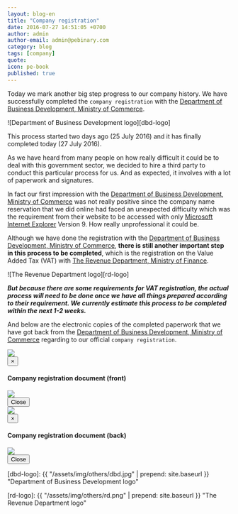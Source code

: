 ```yaml
---
layout: blog-en
title: "Company registration"
date: 2016-07-27 14:51:05 +0700
author: admin
author-email: admin@pebinary.com
category: blog
tags: [company]
quote:
icon: pe-book
published: true
---
```


Today we mark another big step progress to our company history. We have successfully completed the `company registration` with the [Department of Business Development, Ministry of Commerce].


![Department of Business Development logo][dbd-logo]


This process started two days ago (25 July 2016) and it has finally completed today (27 July 2016).

As we have heard from many people on how really difficult it could be to deal with this government sector, we decided to hire a third party to conduct this particular process for us. And as expected, it involves with a lot of paperwork and signatures.

In fact our first impression with the [Department of Business Development, Ministry of Commerce] was not really positive since the company name reservation that we did online had faced an unexpected difficulty which was the requirement from their website to be accessed with only [Microsoft Internet Explorer] Version 9. How really unprofessional it could be.  

Although we have done the registration with the [Department of Business Development, Ministry of Commerce], **there is still another important step in this process to be completed**, which is the registration on the Value Added Tax (VAT) with [The Revenue Department, Ministry of Finance].


![The Revenue Department logo][rd-logo]


***But because there are some requirements for VAT registration, the actual process will need to be done once we have all things prepared according to their requirement. We currently estimate this process to be completed within the next 1-2 weeks.***

<!--more-->

And below are the electronic copies of the completed paperwork that we have got back from the [Department of Business Development, Ministry of Commerce] regarding to our official `company registration`.


<div class="row">
  <div class="col-xs-4 col-xs-offset-2 col-sm-4 col-sm-offset-2 col-md-4 col-md-offset-2 col-lg-4 col-lg-offset-2">
    <a class="modal-link" data-toggle="modal" data-target="#RA"><img src="{{ "/assets/img/registration/RAs.png" | prepend: site.baseurl }}" class="img-responsive"></a>
    <div class="modal fade" id="RA" role="dialog">
      <div class="modal-dialog">
        <div class="modal-content">
          <div class="modal-header">
            <button type="button" class="close" data-dismiss="modal">&times;</button>
            <h4 class="modal-title">Company registration document (front)</h4>
          </div>
          <div class="modal-body">
            <img src="{{ "/assets/img/registration/RA.png" | prepend: site.baseurl }}" class="img-responsive center-block">
          </div>
          <div class="modal-footer">
            <button type="button" class="button-x" data-dismiss="modal">Close <i class="pe-remove"></i></button>
          </div>
        </div>
      </div>
    </div>
  </div>
  <div class="col-xs-4 col-sm-4 col-md-4 col-lg-4">
    <a class="modal-link" data-toggle="modal" data-target="#RB"><img src="{{ "/assets/img/registration/RBs.png" | prepend: site.baseurl }}" class="img-responsive"></a>
    <div class="modal fade" id="RB" role="dialog">
      <div class="modal-dialog">
        <div class="modal-content">
          <div class="modal-header">
            <button type="button" class="close" data-dismiss="modal">&times;</button>
            <h4 class="modal-title">Company registration document (back)</h4>
          </div>
          <div class="modal-body">
            <img src="{{ "/assets/img/registration/RB.png" | prepend: site.baseurl }}" class="img-responsive center-block">
          </div>
          <div class="modal-footer">
            <button type="button" class="button-x" data-dismiss="modal">Close <i class="pe-remove"></i></button>
          </div>
        </div>
      </div>
    </div>
  </div>
</div>


[Department of Business Development, Ministry of Commerce]: http://www.dbd.go.th
[dbd-logo]: {{ "/assets/img/others/dbd.jpg" | prepend: site.baseurl }} "Department of Business Development logo"

[The Revenue Department, Ministry of Finance]: http://www.rd.go.th
[rd-logo]: {{ "/assets/img/others/rd.png" | prepend: site.baseurl }} "The Revenue Department logo"

[Microsoft Internet Explorer]: https://en.wikipedia.org/wiki/Internet_Explorer
